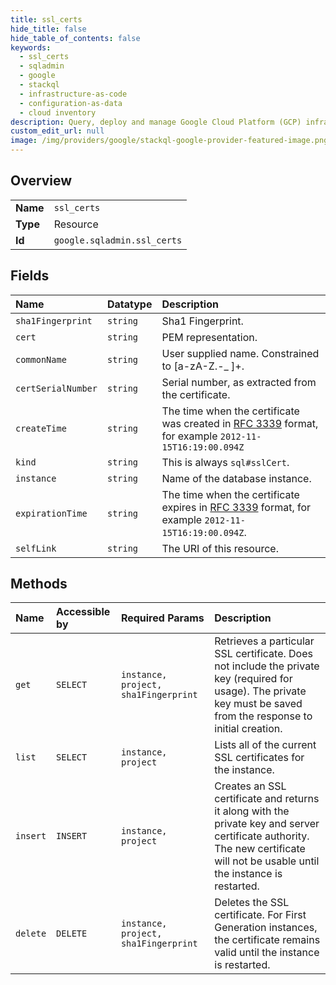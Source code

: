 ```yaml
---
title: ssl_certs
hide_title: false
hide_table_of_contents: false
keywords:
  - ssl_certs
  - sqladmin
  - google    
  - stackql
  - infrastructure-as-code
  - configuration-as-data
  - cloud inventory
description: Query, deploy and manage Google Cloud Platform (GCP) infrastructure and resources using SQL
custom_edit_url: null
image: /img/providers/google/stackql-google-provider-featured-image.png
---
```

  
    

## Overview
<table><tbody>
<tr><td><b>Name</b></td><td><code>ssl_certs</code></td></tr>
<tr><td><b>Type</b></td><td>Resource</td></tr>
<tr><td><b>Id</b></td><td><code>google.sqladmin.ssl_certs</code></td></tr>
</tbody></table>

## Fields
| Name | Datatype | Description |
|:-----|:---------|:------------|
| `sha1Fingerprint` | `string` | Sha1 Fingerprint. |
| `cert` | `string` | PEM representation. |
| `commonName` | `string` | User supplied name. Constrained to [a-zA-Z.-_ ]+. |
| `certSerialNumber` | `string` | Serial number, as extracted from the certificate. |
| `createTime` | `string` | The time when the certificate was created in [RFC 3339](https://tools.ietf.org/html/rfc3339) format, for example `2012-11-15T16:19:00.094Z` |
| `kind` | `string` | This is always `sql#sslCert`. |
| `instance` | `string` | Name of the database instance. |
| `expirationTime` | `string` | The time when the certificate expires in [RFC 3339](https://tools.ietf.org/html/rfc3339) format, for example `2012-11-15T16:19:00.094Z`. |
| `selfLink` | `string` | The URI of this resource. |
## Methods
| Name | Accessible by | Required Params | Description |
|:-----|:--------------|:----------------|:------------|
| `get` | `SELECT` | `instance, project, sha1Fingerprint` | Retrieves a particular SSL certificate. Does not include the private key (required for usage). The private key must be saved from the response to initial creation. |
| `list` | `SELECT` | `instance, project` | Lists all of the current SSL certificates for the instance. |
| `insert` | `INSERT` | `instance, project` | Creates an SSL certificate and returns it along with the private key and server certificate authority. The new certificate will not be usable until the instance is restarted. |
| `delete` | `DELETE` | `instance, project, sha1Fingerprint` | Deletes the SSL certificate. For First Generation instances, the certificate remains valid until the instance is restarted. |
